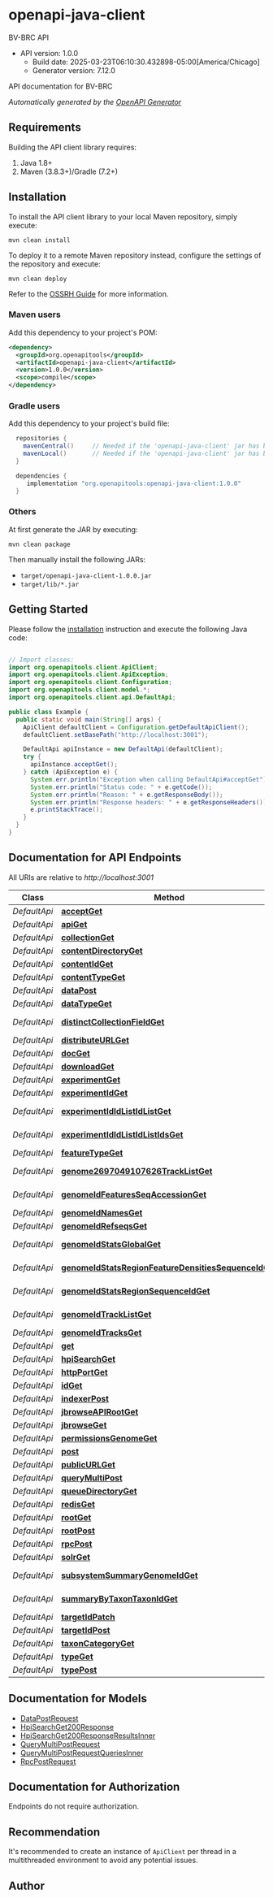 # openapi-java-client

BV-BRC API
- API version: 1.0.0
  - Build date: 2025-03-23T06:10:30.432898-05:00[America/Chicago]
  - Generator version: 7.12.0

API documentation for BV-BRC


*Automatically generated by the [OpenAPI Generator](https://openapi-generator.tech)*


## Requirements

Building the API client library requires:
1. Java 1.8+
2. Maven (3.8.3+)/Gradle (7.2+)

## Installation

To install the API client library to your local Maven repository, simply execute:

```shell
mvn clean install
```

To deploy it to a remote Maven repository instead, configure the settings of the repository and execute:

```shell
mvn clean deploy
```

Refer to the [OSSRH Guide](http://central.sonatype.org/pages/ossrh-guide.html) for more information.

### Maven users

Add this dependency to your project's POM:

```xml
<dependency>
  <groupId>org.openapitools</groupId>
  <artifactId>openapi-java-client</artifactId>
  <version>1.0.0</version>
  <scope>compile</scope>
</dependency>
```

### Gradle users

Add this dependency to your project's build file:

```groovy
  repositories {
    mavenCentral()     // Needed if the 'openapi-java-client' jar has been published to maven central.
    mavenLocal()       // Needed if the 'openapi-java-client' jar has been published to the local maven repo.
  }

  dependencies {
     implementation "org.openapitools:openapi-java-client:1.0.0"
  }
```

### Others

At first generate the JAR by executing:

```shell
mvn clean package
```

Then manually install the following JARs:

* `target/openapi-java-client-1.0.0.jar`
* `target/lib/*.jar`

## Getting Started

Please follow the [installation](#installation) instruction and execute the following Java code:

```java

// Import classes:
import org.openapitools.client.ApiClient;
import org.openapitools.client.ApiException;
import org.openapitools.client.Configuration;
import org.openapitools.client.model.*;
import org.openapitools.client.api.DefaultApi;

public class Example {
  public static void main(String[] args) {
    ApiClient defaultClient = Configuration.getDefaultApiClient();
    defaultClient.setBasePath("http://localhost:3001");

    DefaultApi apiInstance = new DefaultApi(defaultClient);
    try {
      apiInstance.acceptGet();
    } catch (ApiException e) {
      System.err.println("Exception when calling DefaultApi#acceptGet");
      System.err.println("Status code: " + e.getCode());
      System.err.println("Reason: " + e.getResponseBody());
      System.err.println("Response headers: " + e.getResponseHeaders());
      e.printStackTrace();
    }
  }
}

```

## Documentation for API Endpoints

All URIs are relative to *http://localhost:3001*

Class | Method | HTTP request | Description
------------ | ------------- | ------------- | -------------
*DefaultApi* | [**acceptGet**](docs/DefaultApi.md#acceptGet) | **GET** /accept | Auto-generated summary for GET accept
*DefaultApi* | [**apiGet**](docs/DefaultApi.md#apiGet) | **GET** /api | Auto-generated summary for GET /api
*DefaultApi* | [**collectionGet**](docs/DefaultApi.md#collectionGet) | **GET** /:collection | Auto-generated summary for GET /:collection
*DefaultApi* | [**contentDirectoryGet**](docs/DefaultApi.md#contentDirectoryGet) | **GET** /contentDirectory | Auto-generated summary for GET contentDirectory
*DefaultApi* | [**contentIdGet**](docs/DefaultApi.md#contentIdGet) | **GET** /content/{id} | Retrieve content by ID
*DefaultApi* | [**contentTypeGet**](docs/DefaultApi.md#contentTypeGet) | **GET** /content-type | Auto-generated summary for GET content-type
*DefaultApi* | [**dataPost**](docs/DefaultApi.md#dataPost) | **POST** /data | Add a new dataset entry
*DefaultApi* | [**dataTypeGet**](docs/DefaultApi.md#dataTypeGet) | **GET** /data/type | Retrieve available data types
*DefaultApi* | [**distinctCollectionFieldGet**](docs/DefaultApi.md#distinctCollectionFieldGet) | **GET** /distinct/:collection/:field | Auto-generated summary for GET /distinct/:collection/:field
*DefaultApi* | [**distributeURLGet**](docs/DefaultApi.md#distributeURLGet) | **GET** /distributeURL | Auto-generated summary for GET distributeURL
*DefaultApi* | [**docGet**](docs/DefaultApi.md#docGet) | **GET** /doc | Retrieve API documentation
*DefaultApi* | [**downloadGet**](docs/DefaultApi.md#downloadGet) | **GET** /download | Download a file
*DefaultApi* | [**experimentGet**](docs/DefaultApi.md#experimentGet) | **GET** /experiment | Auto-generated summary for GET /experiment
*DefaultApi* | [**experimentIdGet**](docs/DefaultApi.md#experimentIdGet) | **GET** /experiment/:id | Auto-generated summary for GET /experiment/:id
*DefaultApi* | [**experimentIdIdListIdListGet**](docs/DefaultApi.md#experimentIdIdListIdListGet) | **GET** /experiment/:id/id-list/:id_list | Auto-generated summary for GET /experiment/:id/id-list/:id_list
*DefaultApi* | [**experimentIdIdListIdListIdsGet**](docs/DefaultApi.md#experimentIdIdListIdListIdsGet) | **GET** /experiment/:id/id-list/:id_list/ids | Auto-generated summary for GET /experiment/:id/id-list/:id_list/ids
*DefaultApi* | [**featureTypeGet**](docs/DefaultApi.md#featureTypeGet) | **GET** /feature_type | Auto-generated summary for GET feature_type
*DefaultApi* | [**genome2697049107626TrackListGet**](docs/DefaultApi.md#genome2697049107626TrackListGet) | **GET** /genome/2697049.107626/trackList | Auto-generated summary for GET /genome/2697049.107626/trackList
*DefaultApi* | [**genomeIdFeaturesSeqAccessionGet**](docs/DefaultApi.md#genomeIdFeaturesSeqAccessionGet) | **GET** /genome/:id/features/:seq_accession | Auto-generated summary for GET /genome/:id/features/:seq_accession
*DefaultApi* | [**genomeIdNamesGet**](docs/DefaultApi.md#genomeIdNamesGet) | **GET** /genome/:id/names/ | Auto-generated summary for GET /genome/:id/names/
*DefaultApi* | [**genomeIdRefseqsGet**](docs/DefaultApi.md#genomeIdRefseqsGet) | **GET** /genome/:id/refseqs | Auto-generated summary for GET /genome/:id/refseqs
*DefaultApi* | [**genomeIdStatsGlobalGet**](docs/DefaultApi.md#genomeIdStatsGlobalGet) | **GET** /genome/:id/stats/global | Auto-generated summary for GET /genome/:id/stats/global
*DefaultApi* | [**genomeIdStatsRegionFeatureDensitiesSequenceIdGet**](docs/DefaultApi.md#genomeIdStatsRegionFeatureDensitiesSequenceIdGet) | **GET** /genome/:id/stats/regionFeatureDensities/:sequence_id | Auto-generated summary for GET /genome/:id/stats/regionFeatureDensities/:sequence_id
*DefaultApi* | [**genomeIdStatsRegionSequenceIdGet**](docs/DefaultApi.md#genomeIdStatsRegionSequenceIdGet) | **GET** /genome/:id/stats/region/:sequence_id | Auto-generated summary for GET /genome/:id/stats/region/:sequence_id
*DefaultApi* | [**genomeIdTrackListGet**](docs/DefaultApi.md#genomeIdTrackListGet) | **GET** /genome/:id/trackList | Auto-generated summary for GET /genome/:id/trackList
*DefaultApi* | [**genomeIdTracksGet**](docs/DefaultApi.md#genomeIdTracksGet) | **GET** /genome/:id/tracks | Auto-generated summary for GET /genome/:id/tracks
*DefaultApi* | [**get**](docs/DefaultApi.md#get) | **GET** /* | Auto-generated summary for GET *
*DefaultApi* | [**hpiSearchGet**](docs/DefaultApi.md#hpiSearchGet) | **GET** /hpi/search | Search HPI data
*DefaultApi* | [**httpPortGet**](docs/DefaultApi.md#httpPortGet) | **GET** /http_port | Auto-generated summary for GET http_port
*DefaultApi* | [**idGet**](docs/DefaultApi.md#idGet) | **GET** /:id | Auto-generated summary for GET /:id
*DefaultApi* | [**indexerPost**](docs/DefaultApi.md#indexerPost) | **POST** /indexer | Trigger data indexing
*DefaultApi* | [**jbrowseAPIRootGet**](docs/DefaultApi.md#jbrowseAPIRootGet) | **GET** /jbrowseAPIRoot | Auto-generated summary for GET jbrowseAPIRoot
*DefaultApi* | [**jbrowseGet**](docs/DefaultApi.md#jbrowseGet) | **GET** /jbrowse | Retrieve JBrowse data
*DefaultApi* | [**permissionsGenomeGet**](docs/DefaultApi.md#permissionsGenomeGet) | **GET** /permissions/genome | Check genome permissions
*DefaultApi* | [**post**](docs/DefaultApi.md#post) | **POST** /* | Auto-generated summary for POST *
*DefaultApi* | [**publicURLGet**](docs/DefaultApi.md#publicURLGet) | **GET** /publicURL | Auto-generated summary for GET publicURL
*DefaultApi* | [**queryMultiPost**](docs/DefaultApi.md#queryMultiPost) | **POST** /query/multi | Execute multiple queries
*DefaultApi* | [**queueDirectoryGet**](docs/DefaultApi.md#queueDirectoryGet) | **GET** /queueDirectory | Auto-generated summary for GET queueDirectory
*DefaultApi* | [**redisGet**](docs/DefaultApi.md#redisGet) | **GET** /redis | Auto-generated summary for GET redis
*DefaultApi* | [**rootGet**](docs/DefaultApi.md#rootGet) | **GET** / | Auto-generated summary for GET /
*DefaultApi* | [**rootPost**](docs/DefaultApi.md#rootPost) | **POST** / | Auto-generated summary for POST /
*DefaultApi* | [**rpcPost**](docs/DefaultApi.md#rpcPost) | **POST** /rpc | Execute an RPC request
*DefaultApi* | [**solrGet**](docs/DefaultApi.md#solrGet) | **GET** /solr | Auto-generated summary for GET solr
*DefaultApi* | [**subsystemSummaryGenomeIdGet**](docs/DefaultApi.md#subsystemSummaryGenomeIdGet) | **GET** /subsystem_summary/:genome_id | Auto-generated summary for GET /subsystem_summary/:genome_id
*DefaultApi* | [**summaryByTaxonTaxonIdGet**](docs/DefaultApi.md#summaryByTaxonTaxonIdGet) | **GET** /summary_by_taxon/:taxon_id | Auto-generated summary for GET /summary_by_taxon/:taxon_id
*DefaultApi* | [**targetIdPatch**](docs/DefaultApi.md#targetIdPatch) | **PATCH** /:target_id | Auto-generated summary for PATCH /:target_id
*DefaultApi* | [**targetIdPost**](docs/DefaultApi.md#targetIdPost) | **POST** /:target_id | Auto-generated summary for POST /:target_id
*DefaultApi* | [**taxonCategoryGet**](docs/DefaultApi.md#taxonCategoryGet) | **GET** /taxon_category/ | Auto-generated summary for GET /taxon_category/
*DefaultApi* | [**typeGet**](docs/DefaultApi.md#typeGet) | **GET** /type | Auto-generated summary for GET type
*DefaultApi* | [**typePost**](docs/DefaultApi.md#typePost) | **POST** /:type | Auto-generated summary for POST /:type


## Documentation for Models

 - [DataPostRequest](docs/DataPostRequest.md)
 - [HpiSearchGet200Response](docs/HpiSearchGet200Response.md)
 - [HpiSearchGet200ResponseResultsInner](docs/HpiSearchGet200ResponseResultsInner.md)
 - [QueryMultiPostRequest](docs/QueryMultiPostRequest.md)
 - [QueryMultiPostRequestQueriesInner](docs/QueryMultiPostRequestQueriesInner.md)
 - [RpcPostRequest](docs/RpcPostRequest.md)


<a id="documentation-for-authorization"></a>
## Documentation for Authorization

Endpoints do not require authorization.


## Recommendation

It's recommended to create an instance of `ApiClient` per thread in a multithreaded environment to avoid any potential issues.

## Author



